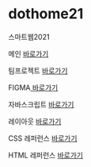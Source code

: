 # dothome21
 스마트웹2021
 
메인 <a href="https://cherin0115.github.io/dothome21/"> 바로가기</a>

팀프로젝트 <a href="http://calidreams.dothome.co.kr/bild-php/pages/main.php"> 바로가기</a> 

FIGMA<a href="https://www.figma.com/embed?embed_host=share&url=https%3A%2F%2Fwww.figma.com%2Ffile%2FA6Ri88GV43LgjVHj7GiCLo%2FJquery-javascript-ex%3Fnode-id%3D0%253A1"> 바로가기</a> 
 
자바스크립트 <a href="https://cherin0115.github.io/dothome21/javascript/index.html"> 바로가기</a>

레이아웃 <a href="https://cherin0115.github.io/dothome21/layout/index.html"> 바로가기</a> 

CSS 레퍼런스 <a href="https://cherin0115.github.io/dothome21/refer-css/index.html"> 바로가기</a> 

HTML 레퍼런스 <a href="https://cherin0115.github.io/dothome21/refer-html/index.html"> 바로가기</a> 

